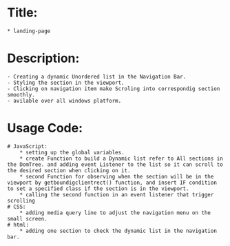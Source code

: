 # Title:
	* landing-page
# Description:
	- Creating a dynamic Unordered list in the Navigation Bar.
	- Styling the section in the viewport.
	- Clicking on navigation item make Scroling into correspondig section smoothly.
	- avilable over all windows platform.
# Usage Code:
	# JavaScript:
		* setting up the global variables.
		* create Function to build a Dynamic list refer to All sections in the DomTree. and adding event Listener to the list so it can scroll to the desired section when clicking on it.
		* second Function for observing when the section will be in the viewport by getboundigclientrect() function, and insert IF condition to set a specified class if the section is in the viewport.
		* calling the second function in an event listener that trigger scrolling
	# CSS:
		* adding media query line to adjust the navigation menu on the small screen.
	# html:
		* adding one section to check the dynamic list in the navigation bar.
